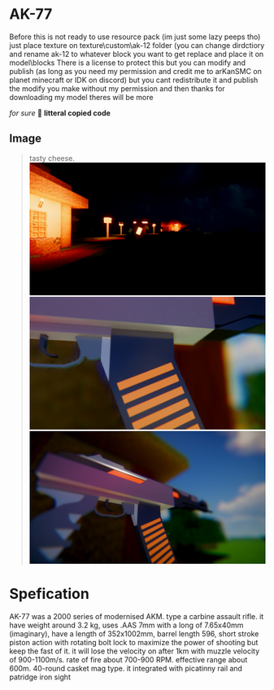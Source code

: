 # AK-77
 Before this is not ready to use resource pack (im just some lazy peeps tho)
 just place texture on texture\custom\ak-12 folder (you can change dirdctiory 
 and rename ak-12 to whatever block you want to get replace and place it on model\blocks
 There is a license to protect this but you can modify and publish (as long as you need my permission and credit me to arKanSMC on planet minecraft or IDK on discord) but you cant redistribute it and publish the modify you make without my permission
 and then thanks for downloading my model theres will be more 

 *for sure* :eyes:
 **litteral copied code**
## Image
 > tasty cheese.
 ![ak-77](https://github.com/SLimeyMC/Arkan-Model/blob/master/Gun/AK_77%20(1).png)
 ![ak-77](https://github.com/SLimeyMC/Arkan-Model/blob/master/Gun/AK_77%20(2).png)
 ![ak-77](https://github.com/SLimeyMC/Arkan-Model/blob/master/Gun/AK_77%20(3).png)

# Spefication
 AK-77 was a 2000 series of modernised AKM. type a carbine assault rifle. it have weight around 3.2 kg, uses .AAS 7mm with a long of 7.65x40mm (imaginary), have a length of 352x1002mm, barrel length 596, short stroke piston action with rotating bolt lock to maximize the power of shooting but keep the fast of it. it will lose the velocity on after 1km with muzzle velocity of 900-1100m/s. rate of fire about 700-900 RPM. effective range about 600m. 40-round casket mag type. it integrated with picatinny rail and patridge iron sight
